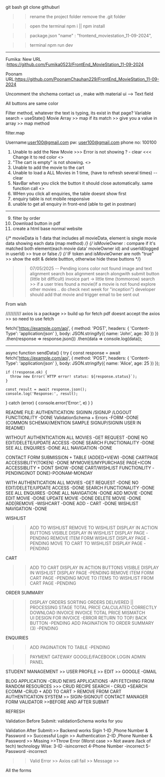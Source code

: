 git bash
git clone githuburl

>> rename the project folder
>> remove the .git folder

>>open the terminal
>>npm i || npm install

>>package.json
>>"name" : "frontend_moviestation_11-09-2024",

>>terminal
>>npm run dev
-------------------------------------------------------------------------
Fumika:
New URL :https://github.com/Fumika0523/FrontEnd_MovieStation_11-09-2024

Poonam 
URL:https://github.com/PoonamChauhan229/FrontEnd_MovieStation_11-09-2024

<!-- Add Movie -->
Uncomment the shchema
contact us , make with material ui --> Text field

All buttons are same color

<!-- Search Bar -->
Filter method, whatever the text is typing, its exist in that page?
Variable search = useState() 
Movie Array >> map
if its match >> give you a value in array >> map method

filter.map

Username:user100@gmail.com
pw: user100@gmail.com
phone no: 100100

<!-- ISSUE -->
1. Unable to add the New Movie >>> Error is not showing ? - clear <<< Change it to red color <<DONE>>
2. "The cart is empty" is not showing. <<DONE>>
3. Unable to add the movie to the cart 
4. Unable to load a ALL Movies in 1 time, (have to refresh several times) -- clear
5. NavBar when you click the button it should close automatically. same function call <<DONE>>
6. WHen you click all enquiries, the table doesnt show first
7. enquiry table is not mobile responsive
8. unable to get all enquiry in front-end (able to get in postman)

---
9. filter by order
10. Download button in pdf
11. create a html base normal website



{/* movieData is 1 data that includes all movieData,
    element is single movie data showing each data (map method) */}
    {/* isMovieOwner : compare if it's matched both element(each movie data' movieOwner id) and userId(logged in userId) >> true or false  */}
    {/* IF token and isMovieOwner are noth "true" >> show the edit & delete buttton, otherwise hide these buttons */}

>> 07/05/2025 -- Pending
icons color
not found image and text alignment
search box alignment 
search alongwith submit button (little bit difficult)
invoice part -> little time (tommorow)
search >> if a user tries found a movie(if a movie is not found explore other movies .. do check next week for "inception") 
>> developer should add that movie and trigger email to be sent out

From wish 

//////////
axios is a package >> build up for fetch
pdf doesnt accept the axios >> so need to use fetch

fetch('https://example.com/api', {
  method: 'POST',
  headers: {
    'Content-Type': 'application/json'
  },
  body: JSON.stringify({
    name: 'John',
    age: 30
  })
})
.then(response => response.json())
.then(data => console.log(data));


------------------------------------

async function sendData() {
  try {
    const response = await fetch('https://example.com/api', {
      method: 'POST',
      headers: {
        'Content-Type': 'application/json'
      },
      body: JSON.stringify({
        name: 'Alice',
        age: 25
      })
    });

    if (!response.ok) {
      throw new Error(`HTTP error! status: ${response.status}`);
    }

    const result = await response.json();
    console.log('Response:', result);
  } catch (error) {
    console.error('Error:', e)
    }
}



README FILE:
AUTHENTICATION:
SIGININ /SIGNUP /LOGOUT FUNCTIONLITY                    -DONE
ValidationSchema + Errors -FORM                         -DONE (COMMON SCHEMA)(MENTION SAMPLE SIGNUP/SIGNIN USER IN README)

WITHOUT AUTHENTICATION
ALL MOVIES -GET REQUEST                                  -DONE
NO EDIT/DELETE/UPDATE ACCESS                             -DONE
SEARCH FUNCTIONALITY                                     -DONE
SEE ALL ENQUIRES                                         -DONE
ALL NAVIGATION                                           -DONE

CONTACT FORM SUBMISSION + TABLE (ADDED+VIEW)             -DONE 
CARTPAGE ACCESSIBLITY(TOKEN)                             -DONE
MYMOVIES/MYPURCHASE   PAGE+ICON ACCESSIBLITY + DONT SHOW -DONE 
CART/WISHLIST FUNCTIONLITY                               -PENDING(NOT DONE)-POONAM-MONDAY

WITH AUTHENTICATION
ALL MOVIES -GET REQUEST                                 -DONE
NO EDIT/DELETE/UPDATE ACCESS                            -DONE
SEARCH FUNCTIONALITY                                    -DONE
SEE ALL ENQUIRES                                        -DONE
ALL NAVIGATION                                          -DONE
ADD MOVIE                                               -DONE
EDIT MOVIE                                              -DONE
UPDATE MOVIE                                            -DONE
DELETE MOVIE                                            -DONE
ADD|REMOVE -WISHCART                                    -DONE
ADD - CART                                              -DONE
WISHLIST NAVIGATION                                     -DONE

WISHLIST
  >>ADD TO WISHLIST
  >>REMOVE TO WISHLIST
  >>DISPLAY IN ACTION BUTTONS
  >>VISIBLE DISPLAY IN WISHLIST DISPLAY PAGE                -PENDING
  >>REMOVE ITEM FORM WISHLIST DISPLAY   PAGE                -PENDING
  >>MOVE TO CART TO WISHLIST DISPLAY    PAGE                -PENDING

CART
  >>ADD TO CART
  >>DISPLAY IN ACTION BUTTONS
  >>VISIBLE DISPLAY IN WISHLIST DISPLAY PAGE                -PENDING
  >>REMOVE ITEM FORM CART  PAGE                             -PENDING
  >>MOVE TO ITEMS TO WISHLIST FROM CART PAGE                -PENDING



ORDER SUMMARY
  >>DISPLAY ORDERS
  >>SORTING ORDERS
  >>DELIVERED || PROCESSING STAGE 
  >>TOTAL PRICE CALCULATED CORRECTLY
  >>DOWNLOAD INVOICE 
  >>INVOICE TOTAL PRICE MISMATCH                
  >>UI DESIGN FOR INVOICE                           -ERROR 
  >>RETURN TO TOP/ BACK BUTTON                      -PENDING
  >>ADD PAGINATION TO ORDER SUMMARY (3)             -PENDING   

ENQUIRIES
  >>ADD PAGINATION TO TABLE                       -PENDING   


>> PAYMENT GATEWAY
>> GOOGLE/FACEBOOK LOGIN
>> ADMIN PANEL 

STUDENT MANAGEMENT >> USER PROFILE >> EDIT >> GOOGLE -GMAIL



BLOG APPLICATION  -CRUD
NEWS APPLICATIONS -API FETCHING FROM RANDOM RESOURCES >>> CRUD
RECIPE SEARCH     - CRUD +SEARCH
ECOMM -CRUD + ADD TO CART > REMOVE FROM CART
AUTHENTICATION SYSTEM >> SIGIN-SIGNOUT
CONTACT MANAGER 
FORM VALIDATOR >>BEFORE AND AFTER SUBMIT 


REFRESH



Validation Before Submit:
validationSchema works for you

Validation After Submit:>> Backend works
Sigin
1-ID ,Phone Number & Password >> Successful Login >> Authentication
2-ID ,Phone Number & Password  >> Missing >>Throw Error (Worst case >> Not aware /lack of tech)
technology Wise:
3-ID -isincorrect
4-Phone Number -incorrect
5-Password -incorrect
>> Valid Error >> Axios call fail >> Message >>

All the forms